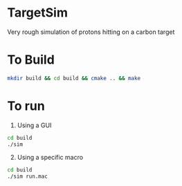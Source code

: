 # TargetSim
Very rough simulation of protons hitting on a carbon target


# To Build

```sh
mkdir build && cd build && cmake .. && make
```

# To run 

1. Using a GUI 

```sh
cd build 
./sim 
```

2. Using a specific macro 

```sh
cd build
./sim run.mac
```
